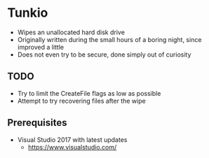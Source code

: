 # Tunkio

- Wipes an unallocated hard disk drive
- Originally written during the small hours of a boring night, since improved a little
- Does not even try to be secure, done simply out of curiosity

## TODO

- Try to limit the CreateFile flags as low as possible
- Attempt to try recovering files after the wipe

## Prerequisites

- Visual Studio 2017 with latest updates
  - https://www.visualstudio.com/